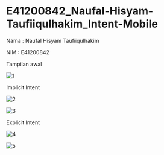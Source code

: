 # E41200842_Naufal-Hisyam-Taufiiqulhakim_Intent-Mobile

Nama : Naufal Hisyam Taufiiqulhakim

NIM : E41200842


Tampilan awal 

![1](https://user-images.githubusercontent.com/80368878/137263507-67d7332c-a395-4e92-8619-8492aeb1e2a9.jpg )




Implicit Intent

![2](https://user-images.githubusercontent.com/80368878/137263595-5f198e24-3001-48e7-93dc-b3830e9b5faf.jpg)

![3](https://user-images.githubusercontent.com/80368878/137263603-8873292f-399a-4593-b690-7df40e2217ea.jpg)



Explicit Intent

![4](https://user-images.githubusercontent.com/80368878/137264699-b05084b3-b081-46f4-a767-f570e225ad69.jpg)

![5](https://user-images.githubusercontent.com/80368878/137264703-d2d61324-39de-451d-916e-fc2a680af93c.jpg)
